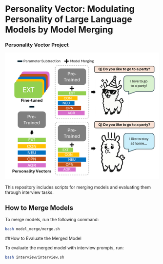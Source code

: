 # Personality Vector: Modulating Personality of Large Language Models by Model Merging

### Personality Vector Project
![](image/figure1_git.png)

This repository includes scripts for merging models and evaluating them through interview tasks.

## How to Merge Models

To merge models, run the following command:

```bash
bash model_merge/merge.sh
```
##How to Evaluate the Merged Model

To evaluate the merged model with interview prompts, run:

```bash
bash interview/interview.sh
```
